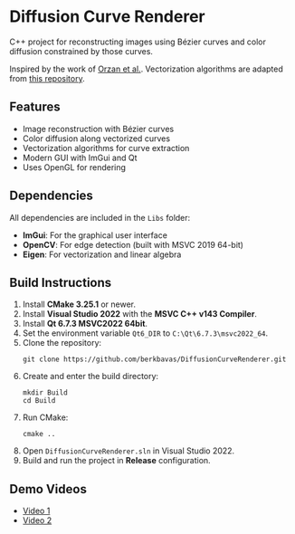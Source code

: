# Diffusion Curve Renderer

C++ project for reconstructing images using Bézier curves and color diffusion constrained by those curves.

Inspired by the work of [Orzan et al.](https://hal.archives-ouvertes.fr/inria-00274768/).
Vectorization algorithms are adapted from [this repository](https://github.com/zhuethanca/DiffusionCurves).

## Features

- Image reconstruction with Bézier curves
- Color diffusion along vectorized curves
- Vectorization algorithms for curve extraction
- Modern GUI with ImGui and Qt
- Uses OpenGL for rendering

## Dependencies

All dependencies are included in the `Libs` folder:

- **ImGui**: For the graphical user interface
- **OpenCV**: For edge detection (built with MSVC 2019 64-bit)
- **Eigen**: For vectorization and linear algebra

## Build Instructions

1. Install **CMake 3.25.1** or newer.
2. Install **Visual Studio 2022** with the **MSVC C++ v143 Compiler**.
3. Install **Qt 6.7.3 MSVC2022 64bit**.
4. Set the environment variable `Qt6_DIR` to `C:\Qt\6.7.3\msvc2022_64`.
5. Clone the repository:
	```
	git clone https://github.com/berkbavas/DiffusionCurveRenderer.git
	```
6. Create and enter the build directory:
	```
	mkdir Build
	cd Build
	```
7. Run CMake:
	```
	cmake ..
	```
8. Open `DiffusionCurveRenderer.sln` in Visual Studio 2022.
9. Build and run the project in **Release** configuration.

## Demo Videos

- [Video 1](https://github.com/user-attachments/assets/a9733a6d-730e-43b0-b889-2ae0fbe6b1fd)
- [Video 2](https://github.com/user-attachments/assets/b4e9dbfe-705d-495c-bcb8-69484ec16fe6)

